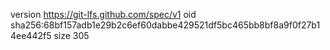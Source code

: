 version https://git-lfs.github.com/spec/v1
oid sha256:68bf157adb1e29b2c6ef60dabbe429521df5bc465bb8bf8a9f0f27b14ee442f5
size 305
